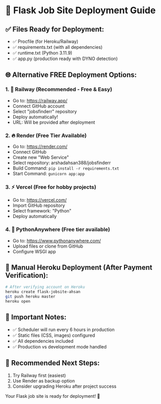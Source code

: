 # 🚀 Flask Job Site Deployment Guide

## ✅ Files Ready for Deployment:

- ✅ Procfile (for Heroku/Railway)
- ✅ requirements.txt (with all dependencies)
- ✅ runtime.txt (Python 3.11.9)
- ✅ app.py (production ready with DYNO detection)

## 🌐 Alternative FREE Deployment Options:

### 1. 🚂 Railway (Recommended - Free & Easy)

- Go to: https://railway.app/
- Connect GitHub account
- Select "jobsfinderr" repository
- Deploy automatically!
- URL: Will be provided after deployment

### 2. 🔥 Render (Free Tier Available)

- Go to: https://render.com/
- Connect GitHub
- Create new "Web Service"
- Select repository: arshadahsan388/jobsfinderr
- Build Command: `pip install -r requirements.txt`
- Start Command: `gunicorn app:app`

### 3. ⚡ Vercel (Free for hobby projects)

- Go to: https://vercel.com/
- Import GitHub repository
- Select framework: "Python"
- Deploy automatically

### 4. 🐍 PythonAnywhere (Free tier available)

- Go to: https://www.pythonanywhere.com/
- Upload files or clone from GitHub
- Configure WSGI app

## 🔧 Manual Heroku Deployment (After Payment Verification):

```bash
# After verifying account on Heroku
heroku create flask-jobsite-ahsan
git push heroku master
heroku open
```

## 📝 Important Notes:

- ✅ Scheduler will run every 6 hours in production
- ✅ Static files (CSS, images) configured
- ✅ All dependencies included
- ✅ Production vs development mode handled

## 🎯 Recommended Next Steps:

1. Try Railway first (easiest)
2. Use Render as backup option
3. Consider upgrading Heroku after project success

Your Flask job site is ready for deployment! 🎉
